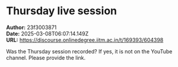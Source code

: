# Thursday live session

**Author:** 23f3003871  
**Date:** 2025-03-08T06:07:14.149Z  
**URL:** https://discourse.onlinedegree.iitm.ac.in/t/169393/604398

Was the Thursday session recorded? If yes, it is not on the YouTube channel. Please provide the link.
